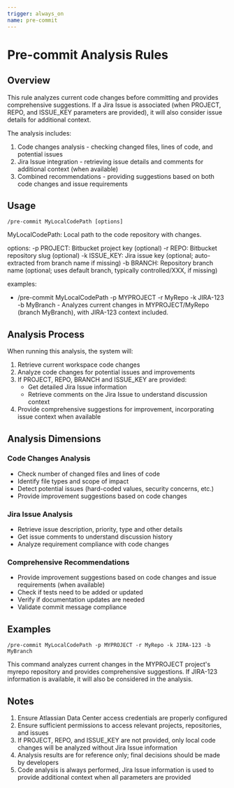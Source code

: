 ```yaml
---
trigger: always_on
name: pre-commit
---
```


# Pre-commit Analysis Rules

## Overview

This rule analyzes current code changes before committing and provides comprehensive suggestions. If a Jira Issue is associated (when PROJECT, REPO, and ISSUE_KEY parameters are provided), it will also consider issue details for additional context.

The analysis includes:
1. Code changes analysis - checking changed files, lines of code, and potential issues
2. Jira Issue integration - retrieving issue details and comments for additional context (when available)
3. Combined recommendations - providing suggestions based on both code changes and issue requirements

## Usage

```
/pre-commit MyLocalCodePath [options]
```

MyLocalCodePath: Local path to the code repository with changes.

options:
    -p PROJECT: Bitbucket project key (optional)
    -r REPO: Bitbucket repository slug (optional)
    -k ISSUE_KEY: Jira issue key (optional; auto-extracted from branch name if missing)
    -b BRANCH: Repository branch name (optional; uses default branch, typically controlled/XXX, if missing)

examples:
- /pre-commit MyLocalCodePath -p MYPROJECT -r MyRepo -k JIRA-123 -b MyBranch - Analyzes current changes in MYPROJECT/MyRepo (branch MyBranch), with JIRA-123 context included.

## Analysis Process

When running this analysis, the system will:

1. Retrieve current workspace code changes
2. Analyze code changes for potential issues and improvements
3. If PROJECT, REPO, BRANCH and ISSUE_KEY are provided:
   - Get detailed Jira Issue information
   - Retrieve comments on the Jira Issue to understand discussion context
4. Provide comprehensive suggestions for improvement, incorporating issue context when available

## Analysis Dimensions

### Code Changes Analysis
- Check number of changed files and lines of code
- Identify file types and scope of impact
- Detect potential issues (hard-coded values, security concerns, etc.)
- Provide improvement suggestions based on code changes

### Jira Issue Analysis
- Retrieve issue description, priority, type and other details
- Get issue comments to understand discussion history
- Analyze requirement compliance with code changes

### Comprehensive Recommendations
- Provide improvement suggestions based on code changes and issue requirements (when available)
- Check if tests need to be added or updated
- Verify if documentation updates are needed
- Validate commit message compliance

## Examples

```
/pre-commit MyLocalCodePath -p MYPROJECT -r MyRepo -k JIRA-123 -b MyBranch
```

This command analyzes current changes in the MYPROJECT project's myrepo repository and provides comprehensive suggestions. If JIRA-123 information is available, it will also be considered in the analysis.

## Notes

1. Ensure Atlassian Data Center access credentials are properly configured
2. Ensure sufficient permissions to access relevant projects, repositories, and issues
3. If PROJECT, REPO, and ISSUE_KEY are not provided, only local code changes will be analyzed without Jira Issue information
4. Analysis results are for reference only; final decisions should be made by developers
5. Code analysis is always performed, Jira Issue information is used to provide additional context when all parameters are provided